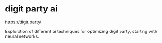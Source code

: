 # digit party ai

https://digit.party/

Exploration of different ai techniques for optimizing digit party, starting with neural networks.

